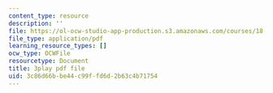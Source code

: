 ```yaml
---
content_type: resource
description: ''
file: https://ol-ocw-studio-app-production.s3.amazonaws.com/courses/18-065-matrix-methods-in-data-analysis-signal-processing-and-machine-learning-spring-2018/3c86d66bbe44c99ffd6d2b63c4b71754_paxLhq30mBo.pdf
file_type: application/pdf
learning_resource_types: []
ocw_type: OCWFile
resourcetype: Document
title: 3play pdf file
uid: 3c86d66b-be44-c99f-fd6d-2b63c4b71754
---
```

